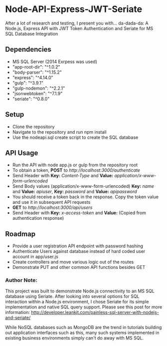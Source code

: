 # Node-API-Express-JWT-Seriate
After a lot of research and testing, I present you with... da-dada-da: A Node.js, Express API with JWT Token Authentication and Seriate for MS SQL Database Integration

## Dependencies
* MS SQL Server (2014 Exrpess was used)
* "app-root-dir": "^1.0.2"
* "body-parser": "^1.15.2"
* "express": "^4.14.0"
* "gulp": "^3.9.1"
* "gulp-nodemon": "^2.2.1"
* "jsonwebtoken": "^7.1.9"
* "seriate": "^0.8.0"

## Setup
* Clone the repository
* Navigate to the repository and run npm install
* Use the nodeapi.sql create script to create the SQL database

## API Usage
* Run the API with node app.js or gulp from the repository root
* To obtain a token, **POST** to _http://localhost:3000/authenticate_
* Send Header with **Key:** _Content-Type_ and **Value:** _application/x-www-form-urlencoded_ 
* Send Body values (application/x-www-form-urlencoded) **Key:** _name_ and **Value:** _apiuser_, **Key:** _password_ and **Value:** _apipassword_
* You should receive a token back in the response. Copy the token value and use it in subsequent API requests
* **GET** to _http://localhost:3000/api/users_
* Send Header with **Key:** _x-access-token_ and **Value:**_<token>_ (Copied from authentication response)

## Roadmap
* Provide a user registration API endpoint with password hashing
* Authenticate Users against database instead of hard coded user account in app/user.js
* Create controllers and move various logic out of the routes
* Demonstrate PUT and other common API functions besides GET

### Author Note:
This project was built to demonstrate Node.js connectivity to an MS SQL database using Seriate. After looking into several options for SQL interaction within a Node.js environment, I chose Seriate for its simple implementation and native SQL query support. Please see this post for more information: http://developer.leankit.com/painless-sql-server-with-nodejs-and-seriate/

While NoSQL databases such as MongoDB are the trend in tutorials building out application interfaces such as this, many such systems implemented in existing business environments simply can't do away with MS SQL.